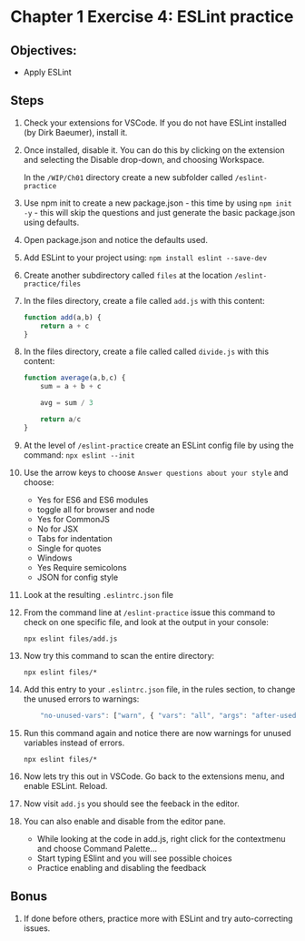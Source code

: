 # Chapter 1 Exercise 4: ESLint practice

## Objectives:
* Apply ESLint

## Steps


1. Check your extensions for VSCode. If you do not have ESLint installed (by Dirk Baeumer), install it. 

1. Once installed, disable it. You can do this by clicking on the extension and selecting the Disable drop-down, and choosing Workspace.

    In the `/WIP/Ch01` directory create a new subfolder called `/eslint-practice`

1. Use npm init to create a new package.json - this time by using `npm init -y` - this will skip the questions and just generate the basic package.json using defaults.

1. Open package.json and notice the defaults used.

1. Add ESLint to your project using: `npm install eslint --save-dev`

1. Create another subdirectory called `files` at the location `/eslint-practice/files`

1. In the files directory, create a file called `add.js` with this content:
    ``` javascript
    function add(a,b) {
        return a + c
    }
    ```

1. In the files directory, create a file called called `divide.js` with this content:

    ``` javascript
    function average(a,b,c) {
        sum = a + b + c

        avg = sum / 3

        return a/c
    }
    ```

1. At the level of `/eslint-practice` create an ESLint config file by using the command: 
`npx eslint --init`

1. Use the arrow keys to choose `Answer questions about your style` and choose:
    * Yes for ES6 and ES6 modules
    * toggle all for browser and node
    * Yes for CommonJS
    * No for JSX
    * Tabs for indentation
    * Single for quotes
    * Windows
    * Yes Require semicolons 
    * JSON for config style

1. Look at the resulting `.eslintrc.json` file

1. From the command line at `/eslint-practice` issue this command to check on one specific file, and look at the output in your console:
    ```
    npx eslint files/add.js   
    ```

1. Now try this command to scan the entire directory:
    ```
    npx eslint files/*
    ```

1. Add this entry to your `.eslintrc.json` file, in the rules section, to change the unused errors to warnings:
    ``` javascript
        "no-unused-vars": ["warn", { "vars": "all", "args": "after-used", "ignoreRestSiblings": false }]
    ```

1. Run this command again and notice there are now warnings for unused variables instead of errors.
    ```
    npx eslint files/*
    ```

1. Now lets try this out in VSCode. Go back to the extensions menu, and enable ESLint. Reload.

1. Now visit `add.js` you should see the feeback in the editor.

1. You can also enable and disable from the editor pane. 
    * While looking at the code in add.js, right click for the contextmenu and choose Command Palette...
    * Start typing ESlint and you will see possible choices
    * Practice enabling and disabling the feedback
    
## Bonus
1. If done before others, practice more with ESLint and try auto-correcting issues.